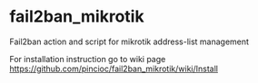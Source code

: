 # fail2ban_mikrotik
Fail2ban action and script for mikrotik address-list management

For installation instruction go to wiki page https://github.com/pincioc/fail2ban_mikrotik/wiki/Install

